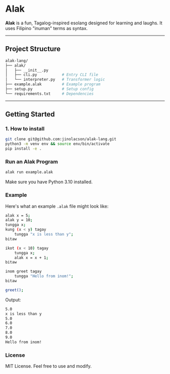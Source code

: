 #  Alak

**Alak** is a fun, Tagalog-inspired esolang designed for learning and laughs. It uses Filipino "inuman" terms as syntax.

---

## Project Structure
```bash
alak-lang/
├── alak/
│   ├── __init__.py
│   ├── cli.py           # Entry CLI file
│   └── interpreter.py   # Transformer logic
├── example.alak         # Example program
├── setup.py             # Setup config
└── requirements.txt     # Dependencies
```

---

## Getting Started

### 1. How to install

```bash
git clone git@github.com:jinolacson/alak-lang.git
python3 -m venv env && source env/bin/activate
pip install -e .
```

### Run an Alak Program
```bash
alak run example.alak
```
Make sure you have Python 3.10 installed.

### Example
Here's what an example ```.alak``` file might look like:
```bash
alak x = 5;
alak y = 10;
tungga x;
kung (x < y) tagay
    tungga "x is less than y";
bitaw

ikot (x < 10) tagay
    tungga x;
    alak x = x + 1;
bitaw

inom greet tagay
    tungga "Hello from inom!";
bitaw

greet();

```

Output:
```bash
5.0
x is less than y
5.0
6.0
7.0
8.0
9.0
Hello from inom!
```

### License
MIT License. Feel free to use and modify.
